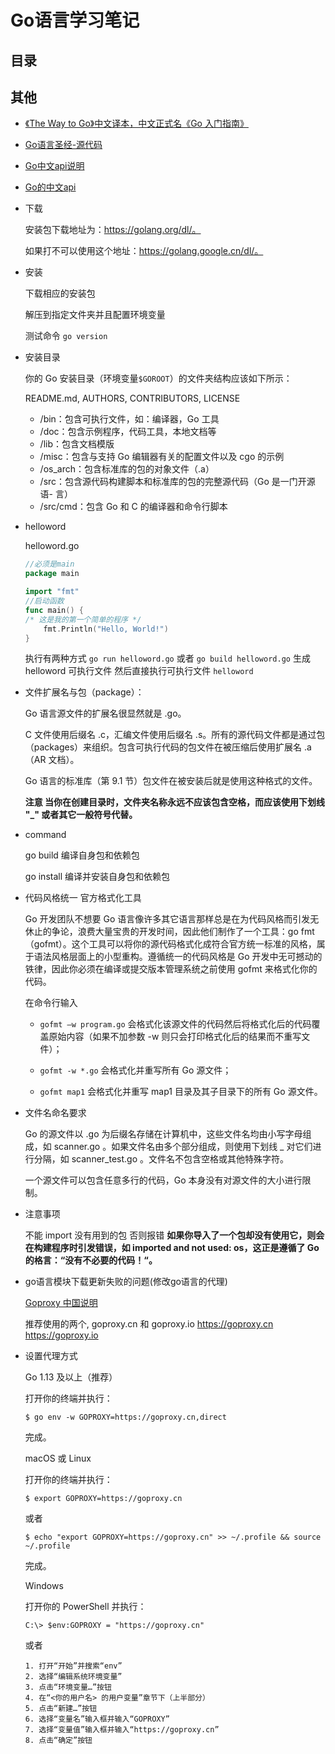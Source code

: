 # Go语言学习笔记
## 目录

## 其他
- [《The Way to Go》中文译本，中文正式名《Go 入门指南》](https://github.com/unknwon/the-way-to-go_ZH_CN)

- [Go语言圣经-源代码](https://github.com/adonovan/gopl.io/)

- [Go中文api说明](https://go-zh.org/doc/)

- [Go的中文api](https://studygolang.com/pkgdoc)

- 下载

    安装包下载地址为：https://golang.org/dl/。
    
    如果打不可以使用这个地址：https://golang.google.cn/dl/。

- 安装 

    下载相应的安装包

    解压到指定文件夹并且配置环境变量

    测试命令 `go version`


- 安装目录

    你的 Go 安装目录（环境变量`$GOROOT`）的文件夹结构应该如下所示：

    README.md, AUTHORS, CONTRIBUTORS, LICENSE

    - /bin：包含可执行文件，如：编译器，Go 工具
    - /doc：包含示例程序，代码工具，本地文档等
    - /lib：包含文档模版
    - /misc：包含与支持 Go 编辑器有关的配置文件以及 cgo 的示例
    - /os_arch：包含标准库的包的对象文件（.a）
    - /src：包含源代码构建脚本和标准库的包的完整源代码（Go 是一门开源语- 言）
    - /src/cmd：包含 Go 和 C 的编译器和命令行脚本

- helloword

    helloword.go

    ```go
    //必须是main
    package main

    import "fmt"
    //启动函数
    func main() {
    /* 这是我的第一个简单的程序 */
        fmt.Println("Hello, World!")
    }
    ```

    执行有两种方式 `go run helloword.go` 或者 `go build helloword.go` 生成 helloword 可执行文件 然后直接执行可执行文件 `helloword` 

- 文件扩展名与包（package）：

    Go 语言源文件的扩展名很显然就是 .go。

    C 文件使用后缀名 .c，汇编文件使用后缀名 .s。所有的源代码文件都是通过包（packages）来组织。包含可执行代码的包文件在被压缩后使用扩展名 .a（AR 文档）。

    Go 语言的标准库（第 9.1 节）包文件在被安装后就是使用这种格式的文件。

    **注意 当你在创建目录时，文件夹名称永远不应该包含空格，而应该使用下划线 "_" 或者其它一般符号代替。**

- command

    go build 编译自身包和依赖包

    go install 编译并安装自身包和依赖包

- 代码风格统一 官方格式化工具

    Go 开发团队不想要 Go 语言像许多其它语言那样总是在为代码风格而引发无休止的争论，浪费大量宝贵的开发时间，因此他们制作了一个工具：go fmt（gofmt）。这个工具可以将你的源代码格式化成符合官方统一标准的风格，属于语法风格层面上的小型重构。遵循统一的代码风格是 Go 开发中无可撼动的铁律，因此你必须在编译或提交版本管理系统之前使用 gofmt 来格式化你的代码。

    在命令行输入 
    
    - `gofmt –w program.go` 会格式化该源文件的代码然后将格式化后的代码覆盖原始内容（如果不加参数 -w 则只会打印格式化后的结果而不重写文件）；
    
    - `gofmt -w *.go` 会格式化并重写所有 Go 源文件；
    
    - `gofmt map1` 会格式化并重写 map1 目录及其子目录下的所有 Go 源文件。

- 文件名命名要求

    Go 的源文件以 .go 为后缀名存储在计算机中，这些文件名均由小写字母组成，如 scanner.go 。如果文件名由多个部分组成，则使用下划线 _ 对它们进行分隔，如 scanner_test.go 。文件名不包含空格或其他特殊字符。

    一个源文件可以包含任意多行的代码，Go 本身没有对源文件的大小进行限制。

- 注意事项

    不能 import 没有用到的包 否则报错
    **如果你导入了一个包却没有使用它，则会在构建程序时引发错误，如 imported and not used: os，这正是遵循了 Go 的格言：“没有不必要的代码！“。**

- go语言模块下载更新失败的问题(修改go语言的代理)

    [Goproxy 中国说明](https://github.com/goproxy/goproxy.cn/blob/master/README.zh-CN.md)

    推荐使用的两个, goproxy.cn 和 goproxy.io
    https://goproxy.cn
    https://goproxy.io

- 设置代理方式

    Go 1.13 及以上（推荐）

    打开你的终端并执行：

    `$ go env -w GOPROXY=https://goproxy.cn,direct`
    
    完成。

    macOS 或 Linux
    
    打开你的终端并执行：

    `$ export GOPROXY=https://goproxy.cn`

    或者

    `$ echo "export GOPROXY=https://goproxy.cn" >> ~/.profile && source ~/.profile`

    完成。

    Windows

    打开你的 PowerShell 并执行：

    `C:\> $env:GOPROXY = "https://goproxy.cn"`
    
    或者
    ```
    1. 打开“开始”并搜索“env”
    2. 选择“编辑系统环境变量”
    3. 点击“环境变量…”按钮
    4. 在“<你的用户名> 的用户变量”章节下（上半部分）
    5. 点击“新建…”按钮
    6. 选择“变量名”输入框并输入“GOPROXY”
    7. 选择“变量值”输入框并输入“https://goproxy.cn”
    8. 点击“确定”按钮
    ```